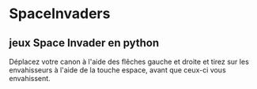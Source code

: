# SpaceInvaders
###
## jeux Space Invader en python
Déplacez votre canon à l'aide des flêches gauche et droite et tirez sur les envahisseurs à l'aide de la touche espace, avant que ceux-ci vous envahissent.

